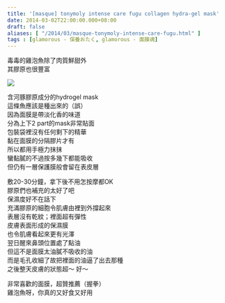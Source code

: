 ```yaml
---
title: '[masque] tonymoly intense care fugu collagen hydra-gel mask'
date: 2014-03-02T22:00:00.000+08:00
draft: false
aliases: [ "/2014/03/masque-tonymoly-intense-care-fugu.html" ]
tags : [glamorous - 保養おたく, glamorous - 面膜魂]
---
```


毒毒的雞泡魚除了肉質鮮甜外  
其膠原也很豐富  
  

[![](https://1.bp.blogspot.com/-tTdaf82cwEQ/XC3vvgkgMrI/AAAAAAAADxM/QwbSaMGvfps4l3WkT-Dw-jSxbKdnDvZRwCLcBGAs/s640/19.jpg)](https://1.bp.blogspot.com/-tTdaf82cwEQ/XC3vvgkgMrI/AAAAAAAADxM/QwbSaMGvfps4l3WkT-Dw-jSxbKdnDvZRwCLcBGAs/s1600/19.jpg)

含河豚膠原成分的hydrogel mask  
這條魚應該是種出來的（誤）  
因為面膜是帶淡化香的味道  
分為上下2 part的mask非常貼面  
包裝袋裡沒有任何剩下的精華  
黏在面膜的分隔膠片才有  
所以都用手極力抹抹  
蠻黏膩的不過按多幾下都能吸收  
但仍有一層保護膜般會留在表皮層  
  
敷20-30分鐘，拿下後不用怎按摩都OK  
膠原們也補充的太好了吧  
保濕度好不在話下  
充滿膠原的細胞令肌膚由裡到外撐起來  
表層沒有乾紋；裡面超有彈性  
皮膚表面形成的保濕膜  
也令肌膚看起來更有光澤  
翌日醒來鼻頭位置處了點油  
但這不是面膜太油膩不吸收的油  
而是毛孔收細了故把裡面的油逼了出去那種  
之後整天皮膚的狀態超～ 好～  
  
非常喜歡的面膜，超贊推薦（握拳）  
雞泡魚呀，你真的又好食又好用